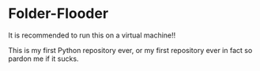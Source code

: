 # Folder-Flooder
It is recommended to run this on a virtual machine!!

This is my first Python repository ever, or my first repository ever in fact so pardon me if it sucks.
